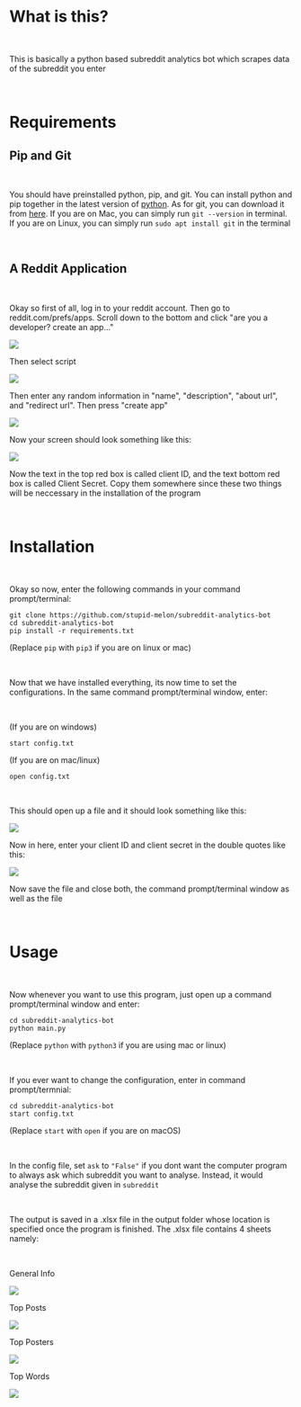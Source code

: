 # What is this?
<br>

This is basically a python based subreddit analytics bot which scrapes data of the subreddit you enter

<br>

# Requirements
## Pip and Git
<br>

You should have preinstalled python, pip, and git. You can install python and pip together in the latest version of [python](https://www.python.org/downloads/). As for git, you can download it from [here](https://git-scm.com/). If you are on Mac, you can simply run `git --version` in terminal. If you are on Linux, you can simply run `sudo apt install git` in the terminal

<br>

## A Reddit Application
<br>

Okay so first of all, log in to your reddit account. Then go to reddit.com/prefs/apps. Scroll down to the bottom and click "are you a developer? create an app..."

![](https://i.imgur.com/bGY3l9r.png)

Then select script

![](https://i.imgur.com/C44zSwM.png)

Then enter any random information in "name", "description", "about url", and "redirect url". Then press "create app"

![](https://i.imgur.com/ePB3BeE.png)

Now your screen should look something like this:

![](https://i.imgur.com/qPnrS56.png)

Now the text in the top red box is called client ID, and the text bottom red box is called Client Secret. Copy them somewhere since these two things will be neccessary in the installation of the program

<br>

# Installation
<br>

Okay so now, enter the following commands in your command prompt/terminal:

```
git clone https://github.com/stupid-melon/subreddit-analytics-bot
cd subreddit-analytics-bot
pip install -r requirements.txt
```
(Replace `pip` with `pip3` if you are on linux or mac)

<br>

Now that we have installed everything, its now time to set the configurations. In the same command prompt/terminal window, enter:

<br>

(If you are on windows)
```
start config.txt
```

(If you are on mac/linux)
```
open config.txt
```

<br>

This should open up a file and it should look something like this:

![](https://i.imgur.com/Nf7qtCH.png)

Now in here, enter your client ID and client secret in the double quotes like this:

![](https://i.imgur.com/WF9dwaY.png)

Now save the file and close both, the command prompt/terminal window as well as the file

<br>

# Usage
<br>

Now whenever you want to use this program, just open up a command prompt/terminal window and enter:

```
cd subreddit-analytics-bot
python main.py
```

(Replace `python` with `python3` if you are using mac or linux)

<br>

If you ever want to change the configuration, enter in command prompt/termnial:

```
cd subreddit-analytics-bot
start config.txt
```

(Replace `start` with `open` if you are on macOS)

<br>

In the config file, set `ask` to `"False"` if you dont want the computer program to always ask which subreddit you want to analyse. Instead, it would analyse the subreddit given in `subreddit`

<br>

The output is saved in a .xlsx file in the output folder whose location is specified once the program is finished. The .xlsx file contains 4 sheets namely:

<br>

General Info

![](https://i.imgur.com/tUnRt2H.png)

Top Posts

![](https://i.imgur.com/eaPCWVQ.png)

Top Posters

![](https://i.imgur.com/BGAV2mp.png)

Top Words

![](https://i.imgur.com/9RQNJrx.png)
